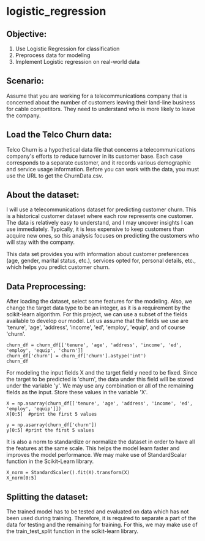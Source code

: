 # logistic_regression

## Objective:
1. Use Logistic Regression for classification
2. Preprocess data for modeling
3. Implement Logistic regression on real-world data

## Scenario:
Assume that you are working for a telecommunications company that is concerned about the number of customers leaving their land-line business for cable competitors. They need to understand who is more likely to leave the company.

## Load the Telco Churn data:
Telco Churn is a hypothetical data file that concerns a telecommunications company's efforts to reduce turnover in its customer base. Each case corresponds to a separate customer, and it records various demographic and service usage information. Before you can work with the data, you must use the URL to get the ChurnData.csv.

## About the dataset:
I will use a telecommunications dataset for predicting customer churn. This is a historical customer dataset where each row represents one customer. The data is relatively easy to understand, and I may uncover insights I can use immediately. Typically, it is less expensive to keep customers than acquire new ones, so this analysis focuses on predicting the customers who will stay with the company. 

This data set provides you with information about customer preferences (age, gender, marital status, etc.), services opted for, personal details, etc., which helps you predict customer churn.

## Data Preprocessing:
After loading the dataset, select some features for the modeling. Also, we change the target data type to be an integer, as it is a requirement by the scikit-learn algorithm.
For this project, we can use a subset of the fields available to develop our model. Let us assume that the fields we use are 'tenure', 'age', 'address', 'income', 'ed', 'employ', 'equip', and of course 'churn'.

```
churn_df = churn_df[['tenure', 'age', 'address', 'income', 'ed', 'employ', 'equip', 'churn']]
churn_df['churn'] = churn_df['churn'].astype('int')
churn_df
```

For modeling the input fields X and the target field y need to be fixed. Since the target to be predicted is 'churn', the data under this field will be stored under the variable 'y'. We may use any combination or all of the remaining fields as the input. Store these values in the variable 'X'.
```
X = np.asarray(churn_df[['tenure', 'age', 'address', 'income', 'ed', 'employ', 'equip']])
X[0:5]  #print the first 5 values
```

```
y = np.asarray(churn_df['churn'])
y[0:5] #print the first 5 values
```

It is also a norm to standardize or normalize the dataset in order to have all the features at the same scale. This helps the model learn faster and improves the model performance. We may make use of StandardScalar function in the Scikit-Learn library.
```
X_norm = StandardScaler().fit(X).transform(X)
X_norm[0:5]
```

## Splitting the dataset:
The trained model has to be tested and evaluated on data which has not been used during training. Therefore, it is required to separate a part of the data for testing and the remaining for training. For this, we may make use of the train_test_split function in the scikit-learn library.


